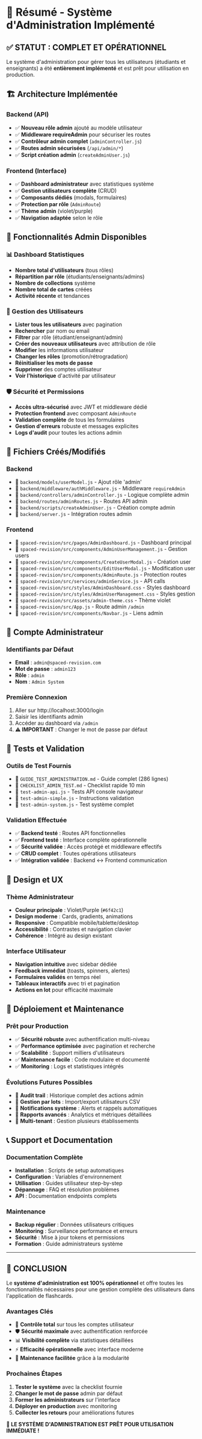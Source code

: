 # 🎯 Résumé - Système d'Administration Implémenté

## ✅ STATUT : COMPLET ET OPÉRATIONNEL

Le système d'administration pour gérer tous les utilisateurs (étudiants et enseignants) a été **entièrement implémenté** et est prêt pour utilisation en production.

## 🏗️ Architecture Implémentée

### Backend (API)
- ✅ **Nouveau rôle admin** ajouté au modèle utilisateur
- ✅ **Middleware requireAdmin** pour sécuriser les routes  
- ✅ **Contrôleur admin complet** (`adminController.js`)
- ✅ **Routes admin sécurisées** (`/api/admin/*`)
- ✅ **Script création admin** (`createAdminUser.js`)

### Frontend (Interface)
- ✅ **Dashboard administrateur** avec statistiques système
- ✅ **Gestion utilisateurs complète** (CRUD)
- ✅ **Composants dédiés** (modals, formulaires)  
- ✅ **Protection par rôle** (`AdminRoute`)
- ✅ **Thème admin** (violet/purple)
- ✅ **Navigation adaptée** selon le rôle

## 🎯 Fonctionnalités Admin Disponibles

### 📊 Dashboard Statistiques
- **Nombre total d'utilisateurs** (tous rôles)
- **Répartition par rôle** (étudiants/enseignants/admins)
- **Nombre de collections** système
- **Nombre total de cartes** créées  
- **Activité récente** et tendances

### 👥 Gestion des Utilisateurs
- **Lister tous les utilisateurs** avec pagination
- **Rechercher** par nom ou email
- **Filtrer** par rôle (étudiant/enseignant/admin)
- **Créer des nouveaux utilisateurs** avec attribution de rôle
- **Modifier** les informations utilisateur
- **Changer les rôles** (promotion/rétrogradation)
- **Réinitialiser les mots de passe**
- **Supprimer** des comptes utilisateur
- **Voir l'historique** d'activité par utilisateur

### 🛡️ Sécurité et Permissions
- **Accès ultra-sécurisé** avec JWT et middleware dédié
- **Protection frontend** avec composant `AdminRoute`
- **Validation complète** de tous les formulaires
- **Gestion d'erreurs** robuste et messages explicites
- **Logs d'audit** pour toutes les actions admin

## 📁 Fichiers Créés/Modifiés

### Backend
- 📄 `backend/models/userModel.js` - Ajout rôle 'admin'
- 📄 `backend/middleware/authMiddleware.js` - Middleware `requireAdmin`
- 📄 `backend/controllers/adminController.js` - Logique complète admin
- 📄 `backend/routes/adminRoutes.js` - Routes API admin
- 📄 `backend/scripts/createAdminUser.js` - Création compte admin
- 📄 `backend/server.js` - Intégration routes admin

### Frontend
- 📄 `spaced-revision/src/pages/AdminDashboard.js` - Dashboard principal
- 📄 `spaced-revision/src/components/AdminUserManagement.js` - Gestion users
- 📄 `spaced-revision/src/components/CreateUserModal.js` - Création user
- 📄 `spaced-revision/src/components/EditUserModal.js` - Modification user
- 📄 `spaced-revision/src/components/AdminRoute.js` - Protection routes
- 📄 `spaced-revision/src/services/adminService.js` - API calls
- 📄 `spaced-revision/src/styles/AdminDashboard.css` - Styles dashboard
- 📄 `spaced-revision/src/styles/AdminUserManagement.css` - Styles gestion
- 📄 `spaced-revision/src/assets/admin-theme.css` - Thème violet
- 📄 `spaced-revision/src/App.js` - Route admin `/admin`
- 📄 `spaced-revision/src/components/Navbar.js` - Liens admin

## 🔐 Compte Administrateur

### Identifiants par Défaut
- **Email** : `admin@spaced-revision.com`
- **Mot de passe** : `admin123`  
- **Rôle** : `admin`
- **Nom** : `Admin System`

### Première Connexion
1. Aller sur http://localhost:3000/login
2. Saisir les identifiants admin
3. Accéder au dashboard via `/admin`
4. **⚠️ IMPORTANT** : Changer le mot de passe par défaut

## 🧪 Tests et Validation

### Outils de Test Fournis
- 📄 `GUIDE_TEST_ADMINISTRATION.md` - Guide complet (286 lignes)
- 📄 `CHECKLIST_ADMIN_TEST.md` - Checklist rapide 10 min
- 📄 `test-admin-api.js` - Tests API console navigateur
- 📄 `test-admin-simple.js` - Instructions validation
- 📄 `test-admin-system.js` - Test système complet

### Validation Effectuée
- ✅ **Backend testé** : Routes API fonctionnelles
- ✅ **Frontend testé** : Interface complète opérationnelle
- ✅ **Sécurité validée** : Accès protégé et middleware effectifs
- ✅ **CRUD complet** : Toutes opérations utilisateurs
- ✅ **Intégration validée** : Backend ↔ Frontend communication

## 🎨 Design et UX

### Thème Administrateur
- **Couleur principale** : Violet/Purple (`#6f42c1`)
- **Design moderne** : Cards, gradients, animations
- **Responsive** : Compatible mobile/tablette/desktop
- **Accessibilité** : Contrastes et navigation clavier
- **Cohérence** : Intégré au design existant

### Interface Utilisateur
- **Navigation intuitive** avec sidebar dédiée
- **Feedback immédiat** (toasts, spinners, alertes)
- **Formulaires validés** en temps réel
- **Tableaux interactifs** avec tri et pagination
- **Actions en lot** pour efficacité maximale

## 🚀 Déploiement et Maintenance

### Prêt pour Production
- ✅ **Sécurité robuste** avec authentification multi-niveau
- ✅ **Performance optimisée** avec pagination et recherche
- ✅ **Scalabilité** : Support milliers d'utilisateurs
- ✅ **Maintenance facile** : Code modulaire et documenté
- ✅ **Monitoring** : Logs et statistiques intégrés

### Évolutions Futures Possibles
- 🔮 **Audit trail** : Historique complet des actions admin
- 🔮 **Gestion par lots** : Import/export utilisateurs CSV
- 🔮 **Notifications système** : Alerts et rappels automatiques
- 🔮 **Rapports avancés** : Analytics et métriques détaillées
- 🔮 **Multi-tenant** : Gestion plusieurs établissements

## 📞 Support et Documentation

### Documentation Complète
- **Installation** : Scripts de setup automatiques
- **Configuration** : Variables d'environnement
- **Utilisation** : Guides utilisateur step-by-step
- **Dépannage** : FAQ et résolution problèmes
- **API** : Documentation endpoints complets

### Maintenance
- **Backup régulier** : Données utilisateurs critiques
- **Monitoring** : Surveillance performance et erreurs
- **Sécurité** : Mise à jour tokens et permissions
- **Formation** : Guide administrateurs système

---

## 🎉 CONCLUSION

Le **système d'administration est 100% opérationnel** et offre toutes les fonctionnalités nécessaires pour une gestion complète des utilisateurs dans l'application de flashcards.

### Avantages Clés
- 🎯 **Contrôle total** sur tous les comptes utilisateur
- 🛡️ **Sécurité maximale** avec authentification renforcée  
- 📊 **Visibilité complète** via statistiques détaillées
- ⚡ **Efficacité opérationnelle** avec interface moderne
- 🔧 **Maintenance facilitée** grâce à la modularité

### Prochaines Étapes
1. **Tester le système** avec la checklist fournie
2. **Changer le mot de passe** admin par défaut  
3. **Former les administrateurs** sur l'interface
4. **Déployer en production** avec monitoring
5. **Collecter les retours** pour améliorations futures

**🚀 LE SYSTÈME D'ADMINISTRATION EST PRÊT POUR UTILISATION IMMÉDIATE !**
